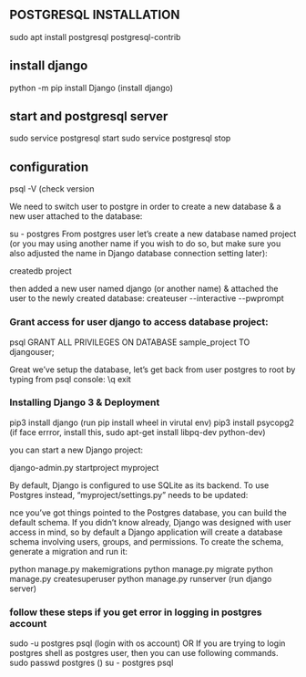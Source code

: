## POSTGRESQL INSTALLATION
sudo apt install postgresql postgresql-contrib
## install django
python -m pip install Django (install django)

## start and postgresql server
sudo service postgresql start
sudo service postgresql stop

## configuration
psql -V (check version


We need to switch user to postgre in order to create a new database & a new user attached to the database:

su - postgres
From postgres user let’s create a new database named project (or you may using another name if you wish to do so, but make sure you also adjusted the name in Django database connection setting later):

createdb project

then added a new user named django (or another name) & attached the user to the newly created database:
createuser --interactive --pwprompt

### Grant access for user django to access database project:

psql
GRANT ALL PRIVILEGES ON DATABASE sample_project TO djangouser;

Great we’ve setup the database, let’s get back from user postgres to root by typing from psql console:
\q
exit



### Installing Django 3 & Deployment
pip3 install django
(run pip install wheel in virutal env)
pip3 install psycopg2 (if face errror, install this, sudo apt-get install libpq-dev python-dev)

you can start a new Django project:

django-admin.py startproject myproject



By default, Django is configured to use SQLite as its backend. To use Postgres instead, “myproject/settings.py” needs to be updated:

nce you’ve got things pointed to the Postgres database, you can build the default schema. If you didn’t know already, Django was designed with user access in mind, so by default a Django application will create a database schema involving users, groups, and permissions. To create the schema, generate a migration and run it:

python manage.py makemigrations
python manage.py migrate
python manage.py createsuperuser
python manage.py runserver (run django server)



### follow these steps if you get error in logging in postgres account
sudo -u postgres psql (login with os account)
OR
If you are trying to login postgres shell as postgres user, then you can use following commands.
sudo passwd postgres ()
su - postgres
psql





